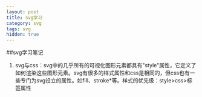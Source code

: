 ```yaml
---
layout: post
title: svg学习
category: svg
tags: svg
hidden: true
---
```


##svg学习笔记
1. svg与css：svg中的几乎所有的可视化图形元素都具有"style"属性，它定义了如何渲染这些图形元素。svg有很多的样式属性和css是相同的，但css也有一些专门为svg设立的属性。如fill、stroke*等。样式的优先级：style>css>标签属性

